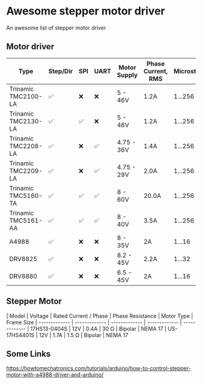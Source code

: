# Awesome stepper motor driver
An awesome list of stepper motor driver

## Motor driver

| Type | Step/Dir | SPI | UART | Motor Supply | Phase Current, RMS | Microsteps
| ------------- | ------------- | ------------- | ------------- | ------------- | ------------- | -------------
| Trinamic TMC2100-LA | :white_check_mark: | :x: | :x: | 5 - 46V | 1.2A | 1...256
| Trinamic TMC2130-LA | :white_check_mark: | :white_check_mark: | :x: | 5 - 46V | 1.2A | 1...256
| Trinamic TMC2208-LA | :white_check_mark: | :x: | :white_check_mark: | 4.75 - 36V | 1.4A | 1...256
| Trinamic TMC2209-LA | :white_check_mark: | :x: | :white_check_mark:  | 4.75 - 29V | 2.0A | 1...256
| Trinamic TMC5160-TA | :white_check_mark: | :white_check_mark: | :white_check_mark: | 8 - 60V | 20.0A | 1...256
| Trinamic TMC5161-AA | :white_check_mark: | :white_check_mark: | :white_check_mark: | 8 - 40V | 3.5A | 1...256
| A4988 | :white_check_mark: | :x: | :x: | 8 - 35V | 2A | 1...16
| DRV8825 | :white_check_mark: | :x: | :x: | 8.2 - 45V | 2.2A | 1...32
| DRV8880 | :white_check_mark: | :x: | :x: | 6.5 - 45V | 2A | 1...16

## Stepper Motor

| Model | Voltage | Rated Current / Phase | Phase Resistance | Motor Type | Frame Size
| ------------- | ------------- | ------------- | ------------- | -------------
| 17HS13-0404S | 12V | 0.4A | 30 Ω | Bipolar | NEMA 17
| US-17HS4401S | 12V | 1.7A | 1.5 Ω | Bipolar | NEMA 17

## Some Links

https://howtomechatronics.com/tutorials/arduino/how-to-control-stepper-motor-with-a4988-driver-and-arduino/
